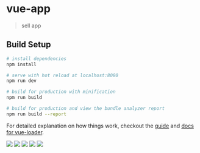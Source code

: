 # vue-app

> sell app

## Build Setup

``` bash
# install dependencies
npm install

# serve with hot reload at localhost:8080
npm run dev

# build for production with minification
npm run build

# build for production and view the bundle analyzer report
npm run build --report
```

For detailed explanation on how things work, checkout the [guide](http://vuejs-templates.github.io/webpack/) and [docs for vue-loader](http://vuejs.github.io/vue-loader).



![](https://github.com/Yfling/vue-sell/blob/master/preview/1.png?raw=true)
![](https://github.com/Yfling/vue-sell/blob/master/preview/2.png?raw=true)
![](https://github.com/Yfling/vue-sell/blob/master/preview/3.png?raw=true)
![](https://github.com/Yfling/vue-sell/blob/master/preview/4.png?raw=true)
![](https://github.com/Yfling/vue-sell/blob/master/preview/5.png?raw=true)

